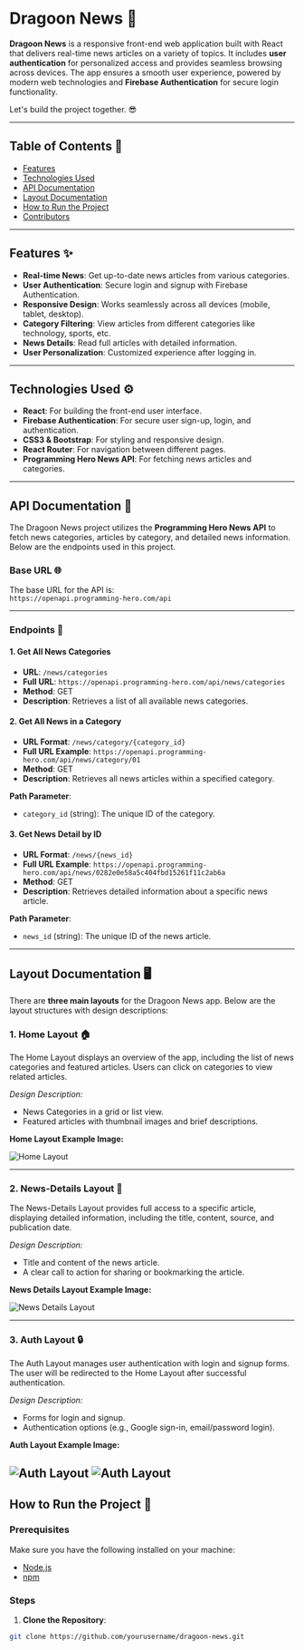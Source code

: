 # Dragoon News 🚀

**Dragoon News** is a responsive front-end web application built with React that delivers real-time news articles on a variety of topics. It includes **user authentication** for personalized access and provides seamless browsing across devices. The app ensures a smooth user experience, powered by modern web technologies and **Firebase Authentication** for secure login functionality.

Let's build the project together. 😎

---

## Table of Contents 📑

- [Features](#features)
- [Technologies Used](#technologies-used)
- [API Documentation](#api-documentation)
- [Layout Documentation](#layout-documentation)
- [How to Run the Project](#how-to-run-the-project)
- [Contributors](#contributors)

---

## Features ✨

- **Real-time News**: Get up-to-date news articles from various categories.
- **User Authentication**: Secure login and signup with Firebase Authentication.
- **Responsive Design**: Works seamlessly across all devices (mobile, tablet, desktop).
- **Category Filtering**: View articles from different categories like technology, sports, etc.
- **News Details**: Read full articles with detailed information.
- **User Personalization**: Customized experience after logging in.

---

## Technologies Used ⚙️

- **React**: For building the front-end user interface.
- **Firebase Authentication**: For secure user sign-up, login, and authentication.
- **CSS3 & Bootstrap**: For styling and responsive design.
- **React Router**: For navigation between different pages.
- **Programming Hero News API**: For fetching news articles and categories.

---

## API Documentation 📡

The Dragoon News project utilizes the **Programming Hero News API** to fetch news categories, articles by category, and detailed news information. Below are the endpoints used in this project.

### Base URL 🌐

The base URL for the API is:  
`https://openapi.programming-hero.com/api`

---

### Endpoints 📝

#### 1. **Get All News Categories**

- **URL**: `/news/categories`
- **Full URL**: `https://openapi.programming-hero.com/api/news/categories`
- **Method**: GET
- **Description**: Retrieves a list of all available news categories.

#### 2. **Get All News in a Category**

- **URL Format**: `/news/category/{category_id}`
- **Full URL Example**: `https://openapi.programming-hero.com/api/news/category/01`
- **Method**: GET
- **Description**: Retrieves all news articles within a specified category.

**Path Parameter**:
- `category_id` (string): The unique ID of the category.

#### 3. **Get News Detail by ID**

- **URL Format**: `/news/{news_id}`
- **Full URL Example**: `https://openapi.programming-hero.com/api/news/0282e0e58a5c404fbd15261f11c2ab6a`
- **Method**: GET
- **Description**: Retrieves detailed information about a specific news article.

**Path Parameter**:
- `news_id` (string): The unique ID of the news article.

---

## Layout Documentation 🖥️

There are **three main layouts** for the Dragoon News app. Below are the layout structures with design descriptions:

### 1. **Home Layout** 🏠

The Home Layout displays an overview of the app, including the list of news categories and featured articles. Users can click on categories to view related articles.

*Design Description:*
- News Categories in a grid or list view.
- Featured articles with thumbnail images and brief descriptions.

**Home Layout Example Image:**

![Home Layout](https://github.com/ProgrammingHero1/dragon-news-resources/blob/main/design/home-layout.png)

---

### 2. **News-Details Layout** 📰

The News-Details Layout provides full access to a specific article, displaying detailed information, including the title, content, source, and publication date.

*Design Description:*
- Title and content of the news article.
- A clear call to action for sharing or bookmarking the article.

**News Details Layout Example Image:**

![News Details Layout](https://github.com/ProgrammingHero1/dragon-news-resources/blob/main/design/news-details-layout.png)

---

### 3. **Auth Layout** 🔒

The Auth Layout manages user authentication with login and signup forms. The user will be redirected to the Home Layout after successful authentication.

*Design Description:*
- Forms for login and signup.
- Authentication options (e.g., Google sign-in, email/password login).

**Auth Layout Example Image:**

![Auth Layout](https://github.com/ProgrammingHero1/dragon-news-resources/blob/main/design/auth-layout-login.png)
![Auth Layout](https://github.com/ProgrammingHero1/dragon-news-resources/blob/main/design/auth-layout-register.png)
---

## How to Run the Project 🚀

### Prerequisites

Make sure you have the following installed on your machine:
- [Node.js](https://nodejs.org/)
- [npm](https://www.npmjs.com/)

### Steps

1. **Clone the Repository**:

```bash
git clone https://github.com/yourusername/dragoon-news.git
